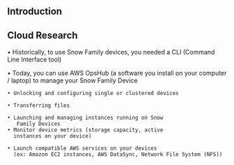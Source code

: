 ## Introduction

## Cloud Research

• Historically, to use Snow Family devices, you needed a CLI (Command Line Interface tool)

• Today, you can use AWS OpsHub (a software you install on your computer / laptop) to manage your Snow Family Device

    • Unlocking and configuring single or clustered devices
    
    • Transferring files
    
    • Launching and managing instances running on Snow
       Family Devices
    • Monitor device metrics (storage capacity, active
      instances on your device)
      
    • Launch compatible AWS services on your devices
      (ex: Amazon EC2 instances, AWS DataSync, Network File System (NFS))


